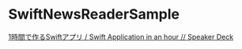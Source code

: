 SwiftNewsReaderSample
=====================
[1時間で作るSwiftアプリ / Swift Application in an hour // Speaker Deck](https://speakerdeck.com/horimislime/swift-application-in-an-hour)
